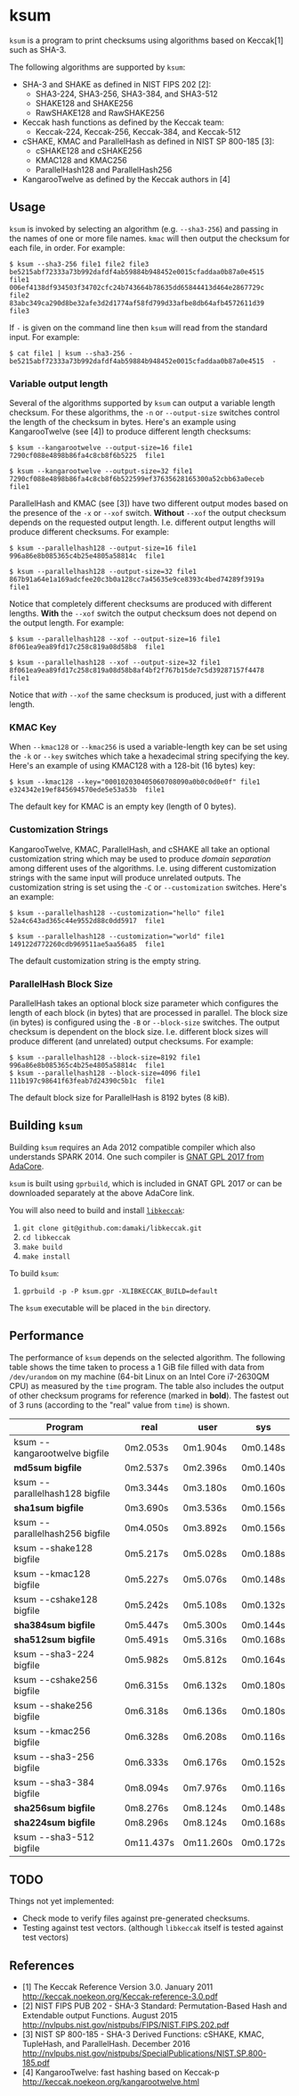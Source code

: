 # ksum

`ksum` is a program to print checksums using algorithms based on Keccak[1]
such as SHA-3.

The following algorithms are supported by `ksum`:
* SHA-3 and SHAKE as defined in NIST FIPS 202 [2]:
  * SHA3-224, SHA3-256, SHA3-384, and SHA3-512
  * SHAKE128 and SHAKE256
  * RawSHAKE128 and RawSHAKE256
* Keccak hash functions as defined by the Keccak team:
  * Keccak-224, Keccak-256, Keccak-384, and Keccak-512
* cSHAKE, KMAC and ParallelHash as defined in NIST SP 800-185 [3]:
  * cSHAKE128 and cSHAKE256
  * KMAC128 and KMAC256
  * ParallelHash128 and ParallelHash256
* KangarooTwelve as defined by the Keccak authors in [4]

## Usage

`ksum` is invoked by selecting an algorithm (e.g. `--sha3-256`) and passing in
the names of one or more file names. `kmac` will then output the checksum
for each file, in order. For example:

```
$ ksum --sha3-256 file1 file2 file3
be5215abf72333a73b992dafdf4ab59884b948452e0015cfaddaa0b87a0e4515  file1
006ef4138df934503f34702cfc24b743664b78635dd65844413d464e2867729c  file2
83abc349ca290d8be32afe3d2d1774af58fd799d33afbe8db64afb4572611d39  file3
```

If `-` is given on the command line then `ksum` will read from the standard
input. For example:
```
$ cat file1 | ksum --sha3-256 -
be5215abf72333a73b992dafdf4ab59884b948452e0015cfaddaa0b87a0e4515  -
```

### Variable output length

Several of the algorithms supported by `ksum` can output a variable length
checksum. For these algorithms, the `-n` or `--output-size` switches control
the length of the checksum in bytes. Here's an example using KangarooTwelve
(see [4]) to produce different length checksums:

```
$ ksum --kangarootwelve --output-size=16 file1
7290cf088e4898b86fa4c8cb8f6b5225  file1

$ ksum --kangarootwelve --output-size=32 file1
7290cf088e4898b86fa4c8cb8f6b522599ef37635628165300a52cbb63a0eceb  file1
```

ParallelHash and KMAC (see [3]) have two different output modes based on the
presence of the `-x` or `--xof` switch. 
**Without** `--xof` the output checksum depends on the requested output length. 
I.e. different output lengths will produce different checksums. 
For example:

```
$ ksum --parallelhash128 --output-size=16 file1
996a86e8b085365c4b25e4805a58814c  file1

$ ksum --parallelhash128 --output-size=32 file1
867b91a64e1a169adcfee20c3b0a128cc7a45635e9ce8393c4bed74289f3919a  file1
```

Notice that completely different checksums are produced with different lengths.
**With** the `--xof` switch the output checksum does not depend on the output
length. For example:

```
$ ksum --parallelhash128 --xof --output-size=16 file1
8f061ea9ea89fd17c258c819a08d58b8  file1

$ ksum --parallelhash128 --xof --output-size=32 file1
8f061ea9ea89fd17c258c819a08d58b8af4bf2f767b15de7c5d39287157f4478  file1
```

Notice that _with_ `--xof` the same checksum is produced, just with a different
length.

### KMAC Key

When `--kmac128` or `--kmac256` is used a variable-length key can be set using
the `-k` or `--key` switches which take a hexadecimal string specifying the key.
Here's an example of using KMAC128 with a 128-bit (16 bytes) key:

```
$ ksum --kmac128 --key="000102030405060708090a0b0c0d0e0f" file1
e324342e19ef845694570ede5e53a53b  file1
```

The default key for KMAC is an empty key (length of 0 bytes).

### Customization Strings
KangarooTwelve, KMAC, ParallelHash, and cSHAKE all take an optional customization
string which may be used to produce _domain separation_ among different uses
of the algorithms. I.e. using different customization strings with the same input
will produce unrelated outputs. 
The customization string is set using the `-C` or `--customization` switches.
Here's an example:

```
$ ksum --parallelhash128 --customization="hello" file1
52a4c643ad365c44e9552d88c0dd5917  file1

$ ksum --parallelhash128 --customization="world" file1
149122d772260cdb969511ae5aa56a85  file1
```

The default customization string is the empty string.

### ParallelHash Block Size
ParallelHash takes an optional block size parameter which configures the length
of each block (in bytes) that are processed in parallel. The block size (in bytes)
is configured using the `-B` or `--block-size` switches. The output checksum is
dependent on the block size. I.e. different block sizes will produce different
(and unrelated) output checksums.
For example:

```
$ ksum --parallelhash128 --block-size=8192 file1
996a86e8b085365c4b25e4805a58814c  file1
$ ksum --parallelhash128 --block-size=4096 file1
111b197c98641f63feab7d24390c5b1c  file1
```

The default block size for ParallelHash is 8192 bytes (8 kiB).

## Building `ksum`

Building `ksum` requires an Ada 2012 compatible compiler which also understands
SPARK 2014. One such compiler is
[GNAT GPL 2017 from AdaCore](https://libre.adacore.com/download).

`ksum` is built using `gprbuild`, which is included in GNAT GPL 2017 or can be
downloaded separately at the above AdaCore link.

You will also need to build and install [`libkeccak`](https://github.com/damaki/libkeccak):
  1. `git clone git@github.com:damaki/libkeccak.git`
  2. `cd libkeccak`
  3. `make build`
  4. `make install`

To build `ksum`:
  1. `gprbuild -p -P ksum.gpr -XLIBKECCAK_BUILD=default`
  
The `ksum` executable will be placed in the `bin` directory.

## Performance

The performance of `ksum` depends on the selected algorithm. The following table
shows the time taken to process a 1 GiB file filled with data from `/dev/urandom` 
on my machine (64-bit Linux on an Intel Core i7-2630QM CPU) as measured by the
`time` program.
The table also includes the output of other checksum programs for reference 
(marked in **bold**). The fastest out of 3 runs (according to the
"real" value from `time`) is shown.

| Program                        | real      | user      | sys      |
| ------------------------------ | --------- | --------- | -------- |
| ksum --kangarootwelve bigfile  | 0m2.053s  | 0m1.904s  | 0m0.148s |
| **md5sum bigfile**             | 0m2.537s  | 0m2.396s  | 0m0.140s |
| ksum --parallelhash128 bigfile | 0m3.344s  | 0m3.180s  | 0m0.160s |
| **sha1sum bigfile**            | 0m3.690s  | 0m3.536s  | 0m0.156s |
| ksum --parallelhash256 bigfile | 0m4.050s  | 0m3.892s  | 0m0.156s |
| ksum --shake128 bigfile        | 0m5.217s  | 0m5.028s  | 0m0.188s |
| ksum --kmac128 bigfile         | 0m5.227s  | 0m5.076s  | 0m0.148s |
| ksum --cshake128 bigfile       | 0m5.242s  | 0m5.108s  | 0m0.132s |
| **sha384sum bigfile**          | 0m5.447s  | 0m5.300s  | 0m0.144s |
| **sha512sum bigfile**          | 0m5.491s  | 0m5.316s  | 0m0.168s |
| ksum --sha3-224 bigfile        | 0m5.982s  | 0m5.812s  | 0m0.164s |
| ksum --cshake256 bigfile       | 0m6.315s  | 0m6.132s  | 0m0.180s |
| ksum --shake256 bigfile        | 0m6.318s  | 0m6.136s  | 0m0.180s |
| ksum --kmac256 bigfile         | 0m6.328s  | 0m6.208s  | 0m0.116s |
| ksum --sha3-256 bigfile        | 0m6.333s  | 0m6.176s  | 0m0.152s |
| ksum --sha3-384 bigfile        | 0m8.094s  | 0m7.976s  | 0m0.116s |
| **sha256sum bigfile**          | 0m8.276s  | 0m8.124s  | 0m0.148s |
| **sha224sum bigfile**          | 0m8.296s  | 0m8.124s  | 0m0.168s |
| ksum --sha3-512 bigfile        | 0m11.437s | 0m11.260s | 0m0.172s |

## TODO

Things not yet implemented:
  * Check mode to verify files against pre-generated checksums.
  * Testing against test vectors.
    (although `libkeccak` itself is tested against test vectors)

## References

* [1] The Keccak Reference Version 3.0. January 2011
http://keccak.noekeon.org/Keccak-reference-3.0.pdf
* [2] NIST FIPS PUB 202 - SHA-3 Standard: Permutation-Based Hash and Extendable
output Functions. August 2015 http://nvlpubs.nist.gov/nistpubs/FIPS/NIST.FIPS.202.pdf
* [3] NIST SP 800-185 - SHA-3 Derived Functions: cSHAKE, KMAC, TupleHash, and ParallelHash. December 2016
http://nvlpubs.nist.gov/nistpubs/SpecialPublications/NIST.SP.800-185.pdf
* [4] KangarooTwelve: fast hashing based on Keccak-p
http://keccak.noekeon.org/kangarootwelve.html
